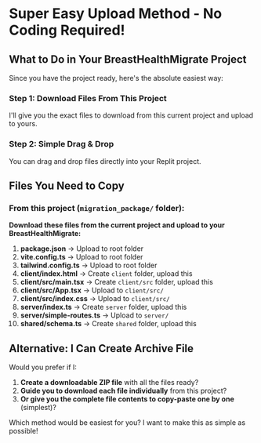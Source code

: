 # Super Easy Upload Method - No Coding Required!

## What to Do in Your BreastHealthMigrate Project

Since you have the project ready, here's the absolute easiest way:

### Step 1: Download Files From This Project
I'll give you the exact files to download from this current project and upload to yours.

### Step 2: Simple Drag & Drop
You can drag and drop files directly into your Replit project.

## Files You Need to Copy

### From this project (`migration_package/` folder):

**Download these files from the current project and upload to your BreastHealthMigrate:**

1. **package.json** → Upload to root folder
2. **vite.config.ts** → Upload to root folder  
3. **tailwind.config.ts** → Upload to root folder
4. **client/index.html** → Create `client` folder, upload this
5. **client/src/main.tsx** → Create `client/src` folder, upload this
6. **client/src/App.tsx** → Upload to `client/src/`
7. **client/src/index.css** → Upload to `client/src/`
8. **server/index.ts** → Create `server` folder, upload this
9. **server/simple-routes.ts** → Upload to `server/`
10. **shared/schema.ts** → Create `shared` folder, upload this

## Alternative: I Can Create Archive File

Would you prefer if I:
1. **Create a downloadable ZIP file** with all the files ready?
2. **Guide you to download each file individually** from this project?
3. **Or give you the complete file contents to copy-paste one by one** (simplest)?

Which method would be easiest for you? I want to make this as simple as possible!
